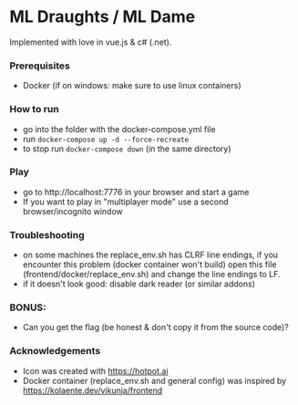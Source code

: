 # ML Draughts / ML Dame
Implemented with love in vue.js & c# (.net).

### Prerequisites 
* Docker (if on windows: make sure to use linux containers)

### How to run
* go into the folder with the docker-compose.yml file 
* run ```docker-compose up -d --force-recreate```
* to stop run ```docker-compose down``` (in the same directory)

### Play
* go to http://localhost:7776 in your browser and start a game
* If you want to play in "multiplayer mode" use a second browser/incognito window

### Troubleshooting
* on some machines the replace_env.sh has CLRF line endings, if you encounter this problem (docker container won't build) open this file (frontend/docker/replace_env.sh) and change the line endings to LF. 
* if it doesn't look good: disable dark reader (or similar addons)

### BONUS: 
* Can you get the flag (be honest & don't copy it from the source code)?

### Acknowledgements
* Icon was created with https://hotpot.ai
* Docker container (replace_env.sh and general config) was inspired by https://kolaente.dev/vikunja/frontend
